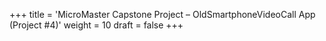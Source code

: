 +++
title = 'MicroMaster Capstone Project – OldSmartphoneVideoCall App (Project #4)'
weight = 10
draft = false
+++

